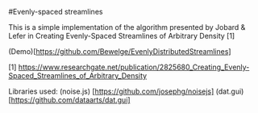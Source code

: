 #Evenly-spaced streamlines

This is a simple implementation of the algorithm presented by Jobard & Lefer in Creating Evenly-Spaced Streamlines of Arbitrary Density [1]

(Demo)[https://github.com/Bewelge/EvenlyDistributedStreamlines]

[1] https://www.researchgate.net/publication/2825680_Creating_Evenly-Spaced_Streamlines_of_Arbitrary_Density

Libraries used:
(noise.js) [https://github.com/josephg/noisejs]
(dat.gui) [https://github.com/dataarts/dat.gui]
